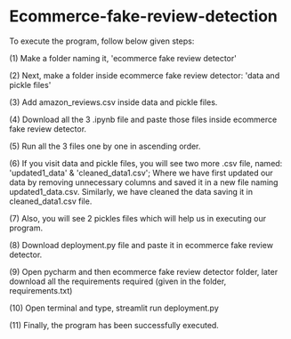 # Ecommerce-fake-review-detection

To execute the program, follow below given steps:

(1) Make a folder naming it, 'ecommerce fake review detector'

(2) Next, make a folder inside ecommerce fake review detector: 'data and pickle files'

(3) Add amazon_reviews.csv inside data and pickle files.

(4) Download all the 3 .ipynb file and paste those files inside ecommerce fake review detector.

(5) Run all the 3 files one by one in ascending order.

(6) If you visit data and pickle files, you will see two more .csv file, named: 'updated1_data' & 'cleaned_data1.csv'; 
Where we have first updated our data by removing unnecessary columns and saved it in a new file naming updated1_data.csv. Similarly, we have cleaned the data saving it in cleaned_data1.csv file.

(7) Also, you will see 2  pickles files which will help us in executing our program.

(8) Download deployment.py file and paste it in ecommerce fake review detector.

(9) Open pycharm and then ecommerce fake review detector folder, later download all the requirements required (given in the folder, requirements.txt)

(10) Open terminal and type, streamlit run deployment.py   

(11) Finally, the program has been successfully executed.
